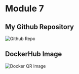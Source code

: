 # Module 7

## My Github Repository
![Github Repo](/qr_codes/QRCode_20251021022723.png "My Github QR Code Link")

## DockerHub Image
![Docker QR Image](/qr_codes/QRCode_20251021022421.png "My Dockerhub QR Code Link")

